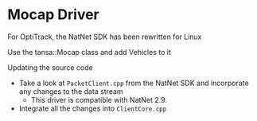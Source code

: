 Mocap Driver
================

For OptiTrack, the NatNet SDK has been rewritten for Linux

Use the tansa::Mocap class and add Vehicles to it


Updating the source code
- Take a look at `PacketClient.cpp` from the NatNet SDK and incorporate any changes to the data stream
	- This driver is compatible with NatNet 2.9.
- Integrate all the changes into `ClientCore.cpp`
